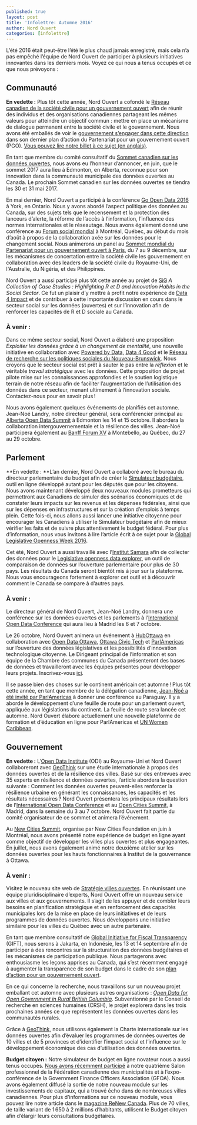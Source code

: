 ```yaml
---
published: true
layout: post
title: 'Infolettre: Automne 2016'
author: Nord Ouvert
categories: [infolettre]
---
```

L’été 2016 était peut-être l’été le plus chaud jamais enregistré, mais cela n’a pas empêché l’équipe de Nord Ouvert de participer à plusieurs initiatives innovantes dans les derniers mois. Voyez ce qui nous a tenus occupés et ce que nous prévoyons :

## Communauté
**En vedette :** Plus tôt cette année, Nord Ouvert a cofondé le [Réseau canadien de la société civile pour un gouvernement ouvert](http://www.opengovdialogue.ca/fr/) afin de réunir des individus et des organisations canadiennes partageant les mêmes valeurs pour atteindre un objectif commun : mettre en place un mécanisme de dialogue permanent entre la société civile et le gouvernement. Nous avons été emballés de voir le [gouvernement s’engager dans cette direction](http://ouvert.canada.ca/fr/contenu/troisieme-plan-biannuel-partenariat-gouvernement-ouvert#toc5-4-1) dans son dernier plan d’action du Partenariat pour un gouvernement ouvert (PGO). [Vous pouvez lire notre billet à ce sujet (en anglais)](http://www.opennorth.ca/2016/08/18/taking-ownership-of-the-open-government-action-plan-canadians-need-to-work-together.html).

En tant que membre du comité consultatif du [Sommet canadien sur les données ouvertes](http://opendatasummit.ca/), nous avons eu l’honneur d’annoncer, en juin, que le sommet 2017 aura lieu à Edmonton, en Alberta, reconnue pour son innovation dans la communauté municipale des données ouvertes au Canada. Le prochain Sommet canadien sur les données ouvertes se tiendra les 30 et 31 mai 2017.

En mai dernier, Nord Ouvert a participé à la conférence [Go Open Data 2016](http://go-opendata.ca/) à York, en Ontario. Nous y avons abordé l’aspect politique des données au Canada, sur des sujets tels que le recensement et la protection des lanceurs d’alerte, la réforme de l’accès à l’information, l’influence des normes internationales et le réseautage. Nous avons également donné une conférence au [Forum social mondial](https://fsm2016.org/) à Montréal, Québec, au début du mois d’août à propos de la collaboration axée sur les données pour le changement social. Nous animerons un panel au [Sommet mondial du Partenariat pour un gouvernement ouvert à Paris](https://fr.ogpsummit.org/osem/conference/ogp-summit), du 7 au 9 décembre, sur les mécanismes de concertation entre la société civile les gouvernement en collaboration avec des leaders de la société civile du Royaume-Uni, de l'Australie, du Nigéria, et des Philippines.

Nord Ouvert a aussi participé plus tôt cette année au projet de [SiG](http://www.sigeneration.ca/) _A Collection of Case Studies : Highlighting R et D and Innovation Habits in the Social Sector_. Ce fut un plaisir d’y mettre à profit notre expérience de [Data 4 Impact](http://www.opennorth.ca/2016/07/07/exploring-the-social-sector-s-relationship-with-data-takeaways-from-data-4-impact.html) et de contribuer à cette importante discussion en cours dans le secteur social sur les données (ouvertes) et sur l’innovation afin de renforcer les capacités de R et D sociale au Canada.  

### À venir :
Dans ce même secteur social, Nord Ouvert a élaboré une proposition _Exploiter les données grâce à un changement de mentalité_, une nouvelle initiative en collaboration avec [Powered by Data](http://poweredbydata.org/), [Data 4 Good](http://www.meetup.com/fr-FR/DataforGood/) et le [Réseau de recherche sur les politiques sociales du Nouveau-Brunswick](http://www.policyresearchnetwork.ca/fr/). Nous croyons que le secteur social est prêt à sauter le pas entre la _réflexion_ et le véritable _travail stratégique_ avec les données. Cette proposition de projet pilote mise sur les connaissances approfondies et le soutien logistique terrain de notre réseau afin de faciliter l’augmentation de l’utilisation des données dans ce secteur, menant ultimement à l’innovation sociale. Contactez-nous pour en savoir plus !

Nous avons également quelques événements de planifiés cet automne. Jean-Noé Landry, notre directeur général, sera conférencier principal au [Alberta Open Data Summit](http://albertaopendatasummit.ca/) à Edmonton les 14 et 15 octobre. Il abordera la collaboration intergouvernementale et la résilience des villes. Jean-Noé participera également au [Banff Forum XV](http://www.banffforum.ca/banff-forum-xv-fr/) à Montebello, au Québec, du 27 au 29 octobre.

## Parlement
**En vedette : **L’an dernier, Nord Ouvert a collaboré avec le bureau du directeur parlementaire du budget afin de créer le [Simulateur budgétaire](http://www.readyreckoner.ca/?locale=fr-CA), outil en ligne développé autant pour les députés que pour les citoyens. Nous avons maintenant développé deux nouveaux modules prometteurs qui permettront aux Canadiens de simuler des scénarios économiques et de constater leurs impacts sur les revenus et les dépenses fédérales, ainsi que sur les dépenses en infrastructures et sur la création d’emplois à temps plein. Cette fois-ci, nous allons aussi lancer une initiative citoyenne pour encourager les Canadiens à utiliser le Simulateur budgétaire afin de mieux vérifier les faits et de suivre plus attentivement le budget fédéral. Pour plus d’information, nous vous invitons à lire l’article écrit à ce sujet pour la [Global Legislative Openness Week 2016](http://blog.openingparliament.org/post/150397011530/glow-tech-tool-of-the-day-ready-reckoner#more).

Cet été, Nord Ouvert a aussi travaillé avec l’[Institut Samara](http://www.samaracanada.com/fr/accueil) afin de collecter des données pour le [Legislative openness data explorer](https://beta.openparldata.org/), un outil de comparaison de données sur l’ouverture parlementaire pour plus de 30 pays. Les résultats du Canada seront bientôt mis à jour sur la plateforme. Nous vous encourageons fortement à explorer cet outil et à découvrir comment le Canada se compare à d’autres pays.

### À venir :
Le directeur général de Nord Ouvert, Jean-Noé Landry, donnera une conférence sur les données ouvertes et les parlements à l’[International Open Data Conference](http://opendatacon.org/) qui aura lieu à Madrid les 6 et 7 octobre.

Le 26 octobre, Nord Ouvert animera un événement à [HubOttawa](https://ottawa.impacthub.net/) en collaboration avec [Open Data Ottawa](http://data.ottawa.ca/), [Ottawa Civic Tech](http://yowcivictech.ca/) et [ParlAmericas](http://www.parlamericas.org/en.aspx) sur l’ouverture des données législatives et les possibilités d’innovation technologique citoyenne. Le Dirigeant principal de l’information et son équipe de la Chambre des communes du Canada présenteront des bases de données et travailleront avec les équipes présentes pour développer leurs projets. Inscrivez-vous [ici](https://www.eventbrite.ca/e/opening-up-canadas-parliament-civic-tech-open-data-meetup-tickets-27936335331).

Il se passe bien des choses sur le continent américain cet automne ! Plus tôt cette année, en tant que membre de la délégation canadienne, [Jean-Noé a été invité par ParlAmericas](http://www.opennorth.ca/2016/03/18/ten-fundamentals-to-keep-in-mind-when-openingparliament.html) à donner une conférence au Paraguay. Il y a abordé le développement d’une feuille de route pour un parlement ouvert, appliquée aux législations du continent. La feuille de route sera lancée cet automne. Nord Ouvert élabore actuellement une nouvelle plateforme de formation et d’éducation en ligne pour ParlAmericas et [UN Women Caribbean](http://caribbean.unwomen.org/en).

## Gouvernement
**En vedette :** L’[Open Data Institute](http://theodi.org/) (ODI) au Royaume-Uni et Nord Ouvert collaboreront avec [GeoThink](http://geothink.ca/) sur une étude internationale à propos des données ouvertes et de la résilience des villes. Basé sur des entrevues avec 35 experts en résilience et données ouvertes, l’article abordera la question suivante : Comment les données ouvertes peuvent-elles renforcer la résilience urbaine en générant les connaissances, les capacités et les résultats nécessaires ? Nord Ouvert présentera les principaux résultats lors de l’[International Open Data Conference](http://opendatacon.org/) et au [Open Cities Summit](http://opencitiessummit.org/), à Madrid, dans la semaine du 3 au 7 octobre. Nord Ouvert fait partie du comité organisateur de ce sommet et animera l’événement.

Au [New Cities Summit](http://www.newcitiessummit2016.org/), organise par New Cities Foundation en juin à Montréal, nous avons présenté notre expérience de budget en ligne ayant comme objectif de développer les villes plus ouvertes et plus engageantes. En juillet, nous avons également animé notre deuxième atelier sur les données ouvertes pour les hauts fonctionnaires à Institut de la gouvernance à Ottawa.

### À venir :
Visitez le nouveau site web de [Stratégie villes ouvertes](http://www.opennorth.ca/open-cities-strategies.html). En réunissant une équipe pluridisciplinaire d’experts, Nord Ouvert offre un nouveau service aux villes et aux gouvernements. Il s’agit de les appuyer et de combler leurs besoins en planification stratégique et en renforcement des capacités municipales lors de la mise en place de leurs initiatives et de leurs programmes de données ouvertes. Nous développons une initiative similaire pour les villes du Québec avec un autre partenaire.

En tant que membre consultatif de [Global Initiative for Fiscal Transparency](http://www.fiscaltransparency.net/) (GIFT), nous serons à Jakarta, en Indonésie, les 13 et 14 septembre afin de participer à des rencontres sur la structuration des données budgétaires et les mécanismes de participation publique. Nous partagerons avec enthousiasme les leçons apprises au Canada, qui s’est récemment engagé à augmenter la transparence de son budget dans le cadre de son [plan d’action pour un gouvernement ouvert](http://ouvert.canada.ca/fr/contenu/troisieme-plan-biannuel-partenariat-gouvernement-ouvert#toc5-2-2).

En ce qui concerne la recherche, nous travaillons sur un nouveau projet emballant cet automne avec plusieurs autres organisations : _[Open Data for Open Government in Rural British Columbia](http://www.sgrc.selkirk.ca/blog/open-data-for-open-government-in-rural-bc/)_. Subventionné par le Conseil de recherche en sciences humaines (CRSH), le projet explorera dans les trois prochaines années ce que représentent les données ouvertes dans les communautés rurales.

Grâce à [GeoThink](http://geothink.ca/), nous utilisons également la Charte internationale sur les données ouvertes afin d’évaluer les programmes de données ouvertes de 10 villes et de 5 provinces et d’identifier l’impact social et l’influence sur le développement économique des cas d’utilisation des données ouvertes.

**Budget citoyen :** Notre simulateur de budget en ligne novateur nous a aussi tenus occupés. [Nous avons récemment participé](http://www.opennorth.ca/2016/06/08/spreading-the-word-about-citizen-budget-our-innovative-online-budget-simulator.html) à notre quatrième Salon professionnel de la Fédération canadienne des municipalités et à l’expo-conférence de la Government Finance Officers Association (GFOA). Nous avons également diffusé la sortie de notre nouveau module sur les investissements de capitaux, qui a trouvé écho dans de nombreuses villes canadiennes. Pour plus d’informations sur ce nouveau module, vous pouvez lire notre article dans le [magazine ReNew Canada](http://public.citizenbudget.com.s3.amazonaws.com/uploads/custom/opennorth/Documents/CitizenBudget_RenewCanada.pdf). Plus de 70 villes, de taille variant de 1 650 à 2 millions d’habitants, utilisent le Budget citoyen afin d’élargir leurs consultations budgétaires.

